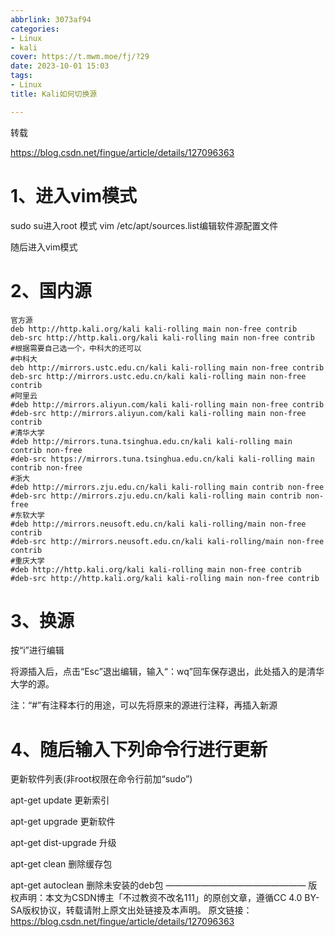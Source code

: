 ```yaml
---
abbrlink: 3073af94
categories:
- Linux
- kali
cover: https://t.mwm.moe/fj/?29
date: 2023-10-01 15:03
tags:
- Linux
title: Kali如何切换源

---
```


转载  

https://blog.csdn.net/fingue/article/details/127096363



# 1、进入vim模式

sudo su进入root 模式
vim /etc/apt/sources.list编辑软件源配置文件

随后进入vim模式

# 2、国内源

```
官方源
deb http://http.kali.org/kali kali-rolling main non-free contrib
deb-src http://http.kali.org/kali kali-rolling main non-free contrib
#根据需要自己选一个，中科大的还可以
#中科大
deb http://mirrors.ustc.edu.cn/kali kali-rolling main non-free contrib
deb-src http://mirrors.ustc.edu.cn/kali kali-rolling main non-free contrib
#阿里云
#deb http://mirrors.aliyun.com/kali kali-rolling main non-free contrib
#deb-src http://mirrors.aliyun.com/kali kali-rolling main non-free contrib
#清华大学
#deb http://mirrors.tuna.tsinghua.edu.cn/kali kali-rolling main contrib non-free
#deb-src https://mirrors.tuna.tsinghua.edu.cn/kali kali-rolling main contrib non-free
#浙大
#deb http://mirrors.zju.edu.cn/kali kali-rolling main contrib non-free
#deb-src http://mirrors.zju.edu.cn/kali kali-rolling main contrib non-free
#东软大学
#deb http://mirrors.neusoft.edu.cn/kali kali-rolling/main non-free contrib
#deb-src http://mirrors.neusoft.edu.cn/kali kali-rolling/main non-free contrib
#重庆大学
#deb http://http.kali.org/kali kali-rolling main non-free contrib
#deb-src http://http.kali.org/kali kali-rolling main non-free contrib
```

# 3、换源

按“i”进行编辑

将源插入后，点击“Esc”退出编辑，输入“：wq”回车保存退出，此处插入的是清华大学的源。

注：“#”有注释本行的用途，可以先将原来的源进行注释，再插入新源

# 4、随后输入下列命令行进行更新

更新软件列表(非root权限在命令行前加“sudo”)

apt-get update 更新索引

apt-get upgrade 更新软件

apt-get dist-upgrade 升级

apt-get clean 删除缓存包

apt-get autoclean 删除未安装的deb包
————————————————
版权声明：本文为CSDN博主「不过教资不改名111」的原创文章，遵循CC 4.0 BY-SA版权协议，转载请附上原文出处链接及本声明。
原文链接：https://blog.csdn.net/fingue/article/details/127096363